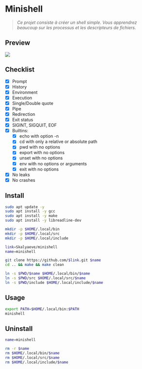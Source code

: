 # Minishell
> *Ce projet consiste à créer un shell simple. Vous apprendrez beaucoup sur les processus et les descripteurs de fichiers.*

## Preview
![](https://github.com/Skalyaeve/images-1/blob/main/screenshot/minishell.gif)

## Checklist
- [x] Prompt
- [x] History
- [x] Environment
- [x] Execution
- [x] Single/Double quote
- [x] Pipe
- [x] Redirection
- [x] Exit status
- [x] SIGINT, SIGQUIT, EOF
- [x] Builtins:
    * [x] echo with option -n
    * [x] cd with only a relative or absolute path
    * [x] pwd with no options
    * [x] export with no options
    * [x] unset with no options
    * [x] env with no options or arguments
    * [x] exit with no options
- [x] No leaks
- [x] No crashes

## Install
```bash
sudo apt update -y
sudo apt install -y gcc
sudo apt install -y make
sudo apt install -y libreadline-dev
```
```bash
mkdir -p $HOME/.local/bin
mkdir -p $HOME/.local/src
mkdir -p $HOME/.local/include
```
```bash
link=Skalyaeve/minishell
name=minishell

git clone https://github.com/$link.git $name
cd .. && make && make clean

ln -s $PWD/$name $HOME/.local/bin/$name
ln -s $PWD/src $HOME/.local/src/$name
ln -s $PWD/include $HOME/.local/include/$name
```

## Usage
```bash
export PATH=$HOME/.local/bin:$PATH
minishell
```

## Uninstall
```bash
name=minishell

rm -r $name
rm $HOME/.local/bin/$name
rm $HOME/.local/src/$name
rm $HOME/.local/include/$name
```
